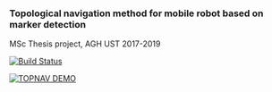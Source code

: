 ### Topological navigation method for mobile robot based on marker detection
MSc Thesis project, AGH UST 2017-2019

[![Build Status](https://travis-ci.com/kasptom/topnav_rosjava_kasptom.svg?token=iNcmjyiz86pXBm7EtRHs&branch=develop)](https://travis-ci.com/kasptom/topnav_rosjava_kasptom)

[![TOPNAV DEMO](http://img.youtube.com/vi/tycIXY6svRw/0.jpg)](https://youtu.be/tycIXY6svRw)
